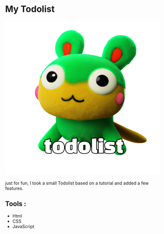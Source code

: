 # My Todolist

![logo ](https://github.com/zeitounmax/TodoList/blob/main/logo.png?raw=true)

just for fun, I took a small Todolist based on a tutorial and added a few features.

## Tools :

- Html
- CSS
- JavaScript
